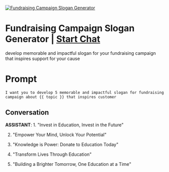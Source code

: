 
[![Fundraising Campaign Slogan Generator](https://flow-prompt-covers.s3.us-west-1.amazonaws.com/icon/minimalist/mini_6.png)](https://gptcall.net/chat.html?data=%7B%22contact%22%3A%7B%22id%22%3A%22XCv-5tGNdbQqGMxQLaUHY%22%2C%22flow%22%3Atrue%7D%7D)
# Fundraising Campaign Slogan Generator | [Start Chat](https://gptcall.net/chat.html?data=%7B%22contact%22%3A%7B%22id%22%3A%22XCv-5tGNdbQqGMxQLaUHY%22%2C%22flow%22%3Atrue%7D%7D)
develop memorable and impactful slogan for your fundraising campaign that inspires support for your cause



# Prompt

```
I want you to develop 5 memorable and impactful slogan for fundraising campaign about {{ topic }} that inspires customer

```

## Conversation

**ASSISTANT**: 1. "Invest in Education, Invest in the Future"

2. "Empower Your Mind, Unlock Your Potential"

3. "Knowledge is Power: Donate to Education Today"

4. "Transform Lives Through Education"

5. "Building a Brighter Tomorrow, One Education at a Time"


